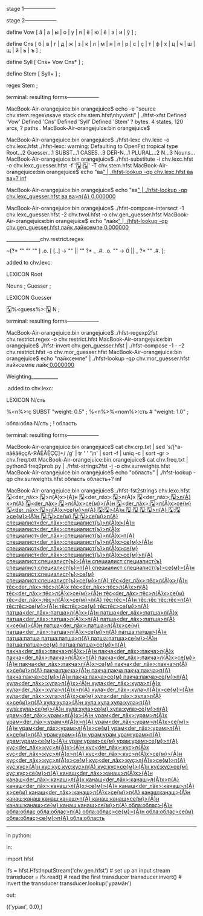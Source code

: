 stage 1——————









stage 2——————

define Vow [ ӑ | а | ы | о | у | я | ё | ю | ӗ | э | и | ӳ ] ;

define Cns [ б | в | г | д | ж | з | к | л | м | н | п | р | с | ҫ | т | ф | х | ц | ч | ш | щ | й | ь | ъ ] ;

define Syll [ Cns+ Vow Cns* ] ;

define Stem [ Syll+ ]  ;

regex Stem ;


terminal: resulting forms——————

MacBook-Air-orangejuice:bin orangejuice$ echo -e "source chv.stem.regex\nsave stack chv.stem.hfst\nhyvästi" | ./hfst-xfst
 Defined
 'Vow'
Defined
 'Cns'
Defined
 'Syll'
Defined
 'Stem'
? bytes. 4 states, 120 arcs, ? paths
.
MacBook-Air-orangejuice:bin orangejuice$ 



MacBook-Air-orangejuice:bin orangejuice$ ./hfst-lexc chv.lexc -o chv.lexc.hfst
./hfst-lexc: warning: Defaulting to OpenFst tropical type
Root...2 Guesser...1 SUBST...1 CASES...3 DER-N...1 PLURAL...2 N...3 Nouns...
MacBook-Air-orangejuice:bin orangejuice$ ./hfst-substitute -i chv.lexc.hfst -o chv.lexc_guesser.hfst  -f '🂡:🂡' -T chv.stem.hfst
MacBook-Air-orangejuice:bin orangejuice$ echo "ва<guess><n><ins>" | ./hfst-lookup -qp chv.lexc.hfst
ва<guess><n><ins>	ва<guess><n><ins>+?	inf


MacBook-Air-orangejuice:bin orangejuice$ echo "ва<guess><n><ins>" | ./hfst-lookup -qp chv.lexc_guesser.hfst
ва<guess><n><ins>	ва>п{A}	0.000000


MacBook-Air-orangejuice:bin orangejuice$ ./hfst-compose-intersect -1 chv.lexc_guesser.hfst -2 chv.twol.hfst -o chv.gen_guesser.hfst
MacBook-Air-orangejuice:bin orangejuice$ echo "лайк<guess><n><pl><ins>" | ./hfst-lookup -qp chv.gen_guesser.hfst
лайк<guess><n><pl><ins>	лайксемпе	0.000000




______________chv.restrict.regex

~[?* "<guess>" "<n>" "<nom>" ] .o. [  [..] -> "<guess>" || "<guess>" ?* _ .#. .o. "<guess>" -> 0 || _ ?* "<guess>" .#. ];

added to chv.lexc:


LEXICON Root

Nouns ;
Guesser ;

LEXICON Guesser

🂡%<guess%>:🂡 N ;




terminal: resulting forms——————

MacBook-Air-orangejuice:bin orangejuice$ ./hfst-regexp2fst chv.restrict.regex -o chv.restrict.hfst
MacBook-Air-orangejuice:bin orangejuice$ ./hfst-invert chv.gen_guesser.hfst | ./hfst-compose -1 - -2 chv.restrict.hfst -o chv.mor_guesser.hfst
MacBook-Air-orangejuice:bin orangejuice$ echo "лайксемпе" | ./hfst-lookup -qp chv.mor_guesser.hfst
лайксемпе	лайк<guess><n><pl><ins>	0.000000



Weighting___________

 added to chv.lexc:

LEXICON N/сть

%<n%>:ҫ SUBST "weight: 0.5" ;
%<n%>%<nom%>:сть # "weight: 1.0" ;


обла:обла N/сть ; ! область


terminal: resulting forms——————

MacBook-Air-orangejuice:bin orangejuice$ cat chv.crp.txt  | sed 's/[^а-яӑӗăĕҫçА-ЯӐӖĂĔҪÇ]\+/ /g' | tr ' ' '\n' | sort -f | uniq -c | sort -gr  > chv.freq.txtt
MacBook-Air-orangejuice:bin orangejuice$ cat chv.freq.txt | python3 freq2prob.py | ./hfst-strings2fst -j -o chv.surweights.hfst
MacBook-Air-orangejuice:bin orangejuice$ echo "область" | ./hfst-lookup -qp chv.surweights.hfst
область	область+?	inf



MacBook-Air-orangejuice:bin orangejuice$ ./hfst-fst2strings chv.lexc.hfst
🂡<guess><n><der_лӑх><gen>:🂡>л{Ă}х>{Ă}н
🂡<guess><n><der_лӑх><nom>:🂡>л{Ă}х
🂡<guess><n><der_лӑх><ins>:🂡>л{Ă}х>п{A}
🂡<guess><n><der_лӑх><pl><gen>:🂡>л{Ă}х>се{м}>{Ă}н
🂡<guess><n><der_лӑх><pl><nom>:🂡>л{Ă}х>се{м}
🂡<guess><n><der_лӑх><pl><ins>:🂡>л{Ă}х>се{м}>п{A}
🂡<guess><n><gen>:🂡>{Ă}н
🂡<guess><n><nom>:🂡
🂡<guess><n><ins>:🂡>п{A}
🂡<guess><n><pl><gen>:🂡>се{м}>{Ă}н
🂡<guess><n><pl><nom>:🂡>се{м}
🂡<guess><n><pl><ins>:🂡>се{м}>п{A}
специалист<n><der_лӑх><gen>:специалист{ъ}>л{Ă}х>{Ă}н
специалист<n><der_лӑх><nom>:специалист{ъ}>л{Ă}х
специалист<n><der_лӑх><ins>:специалист{ъ}>л{Ă}х>п{A}
специалист<n><der_лӑх><pl><gen>:специалист{ъ}>л{Ă}х>се{м}>{Ă}н
специалист<n><der_лӑх><pl><nom>:специалист{ъ}>л{Ă}х>се{м}
специалист<n><der_лӑх><pl><ins>:специалист{ъ}>л{Ă}х>се{м}>п{A}
специалист<n><gen>:специалист{ъ}>{Ă}н
специалист<n><nom>:специалист{ъ}
специалист<n><ins>:специалист{ъ}>п{A}
специалист<n><pl><gen>:специалист{ъ}>се{м}>{Ă}н
специалист<n><pl><nom>:специалист{ъ}>се{м}
специалист<n><pl><ins>:специалист{ъ}>се{м}>п{A}
тӗс<n><der_лӑх><gen>:тӗс>л{Ă}х>{Ă}н
тӗс<n><der_лӑх><nom>:тӗс>л{Ă}х
тӗс<n><der_лӑх><ins>:тӗс>л{Ă}х>п{A}
тӗс<n><der_лӑх><pl><gen>:тӗс>л{Ă}х>се{м}>{Ă}н
тӗс<n><der_лӑх><pl><nom>:тӗс>л{Ă}х>се{м}
тӗс<n><der_лӑх><pl><ins>:тӗс>л{Ă}х>се{м}>п{A}
тӗс<n><gen>:тӗс>{Ă}н
тӗс<n><nom>:тӗс
тӗс<n><ins>:тӗс>п{A}
тӗс<n><pl><gen>:тӗс>се{м}>{Ă}н
тӗс<n><pl><nom>:тӗс>се{м}
тӗс<n><pl><ins>:тӗс>се{м}>п{A}
патша<n><der_лӑх><gen>:патша>л{Ă}х>{Ă}н
патша<n><der_лӑх><nom>:патша>л{Ă}х
патша<n><der_лӑх><ins>:патша>л{Ă}х>п{A}
патша<n><der_лӑх><pl><gen>:патша>л{Ă}х>се{м}>{Ă}н
патша<n><der_лӑх><pl><nom>:патша>л{Ă}х>се{м}
патша<n><der_лӑх><pl><ins>:патша>л{Ă}х>се{м}>п{A}
патша<n><gen>:патша>{Ă}н
патша<n><nom>:патша
патша<n><ins>:патша>п{A}
патша<n><pl><gen>:патша>се{м}>{Ă}н
патша<n><pl><nom>:патша>се{м}
патша<n><pl><ins>:патша>се{м}>п{A}
пакча<n><der_лӑх><gen>:пакча>л{Ă}х>{Ă}н
пакча<n><der_лӑх><nom>:пакча>л{Ă}х
пакча<n><der_лӑх><ins>:пакча>л{Ă}х>п{A}
пакча<n><der_лӑх><pl><gen>:пакча>л{Ă}х>се{м}>{Ă}н
пакча<n><der_лӑх><pl><nom>:пакча>л{Ă}х>се{м}
пакча<n><der_лӑх><pl><ins>:пакча>л{Ă}х>се{м}>п{A}
пакча<n><gen>:пакча>{Ă}н
пакча<n><nom>:пакча
пакча<n><ins>:пакча>п{A}
пакча<n><pl><gen>:пакча>се{м}>{Ă}н
пакча<n><pl><nom>:пакча>се{м}
пакча<n><pl><ins>:пакча>се{м}>п{A}
хула<n><der_лӑх><gen>:хула>л{Ă}х>{Ă}н
хула<n><der_лӑх><nom>:хула>л{Ă}х
хула<n><der_лӑх><ins>:хула>л{Ă}х>п{A}
хула<n><der_лӑх><pl><gen>:хула>л{Ă}х>се{м}>{Ă}н
хула<n><der_лӑх><pl><nom>:хула>л{Ă}х>се{м}
хула<n><der_лӑх><pl><ins>:хула>л{Ă}х>се{м}>п{A}
хула<n><gen>:хула>{Ă}н
хула<n><nom>:хула
хула<n><ins>:хула>п{A}
хула<n><pl><gen>:хула>се{м}>{Ă}н
хула<n><pl><nom>:хула>се{м}
хула<n><pl><ins>:хула>се{м}>п{A}
урам<n><der_лӑх><gen>:урам>л{Ă}х>{Ă}н
урам<n><der_лӑх><nom>:урам>л{Ă}х
урам<n><der_лӑх><ins>:урам>л{Ă}х>п{A}
урам<n><der_лӑх><pl><gen>:урам>л{Ă}х>се{м}>{Ă}н
урам<n><der_лӑх><pl><nom>:урам>л{Ă}х>се{м}
урам<n><der_лӑх><pl><ins>:урам>л{Ă}х>се{м}>п{A}
урам<n><gen>:урам>{Ă}н
урам<n><nom>:урам
урам<n><ins>:урам>п{A}
урам<n><pl><gen>:урам>се{м}>{Ă}н
урам<n><pl><nom>:урам>се{м}
урам<n><pl><ins>:урам>се{м}>п{A}
куҫ<n><der_лӑх><gen>:куҫ>л{Ă}х>{Ă}н
куҫ<n><der_лӑх><nom>:куҫ>л{Ă}х
куҫ<n><der_лӑх><ins>:куҫ>л{Ă}х>п{A}
куҫ<n><der_лӑх><pl><gen>:куҫ>л{Ă}х>се{м}>{Ă}н
куҫ<n><der_лӑх><pl><nom>:куҫ>л{Ă}х>се{м}
куҫ<n><der_лӑх><pl><ins>:куҫ>л{Ă}х>се{м}>п{A}
куҫ<n><gen>:куҫ>{Ă}н
куҫ<n><nom>:куҫ
куҫ<n><ins>:куҫ>п{A}
куҫ<n><pl><gen>:куҫ>се{м}>{Ă}н
куҫ<n><pl><nom>:куҫ>се{м}
куҫ<n><pl><ins>:куҫ>се{м}>п{A}
канаш<n><der_лӑх><gen>:канаш>л{Ă}х>{Ă}н
канаш<n><der_лӑх><nom>:канаш>л{Ă}х
канаш<n><der_лӑх><ins>:канаш>л{Ă}х>п{A}
канаш<n><der_лӑх><pl><gen>:канаш>л{Ă}х>се{м}>{Ă}н
канаш<n><der_лӑх><pl><nom>:канаш>л{Ă}х>се{м}
канаш<n><der_лӑх><pl><ins>:канаш>л{Ă}х>се{м}>п{A}
канаш<n><gen>:канаш>{Ă}н
канаш<n><nom>:канаш
канаш<n><ins>:канаш>п{A}
канаш<n><pl><gen>:канаш>се{м}>{Ă}н
канаш<n><pl><nom>:канаш>се{м}
канаш<n><pl><ins>:канаш>се{м}>п{A}
обла<n><gen>:облаҫ>{Ă}н
обла<n><nom>:облаҫ
обла<n><ins>:облаҫ>п{A}
обла<n><pl><gen>:облаҫ>се{м}>{Ă}н
обла<n><pl><nom>:облаҫ>се{м}
обла<n><pl><ins>:облаҫ>се{м}>п{A}
обла<n><nom>:область

_______________

in python:


in:

import hfst

ifs = hfst.HfstInputStream('chv.gen.hfst') # set up an input stream
transducer = ifs.read()                    # read the first transducer
transducer.invert()                        # invert the transducer
transducer.lookup('урамӑн')

out:

(('урам<n><gen>', 0.0),)




